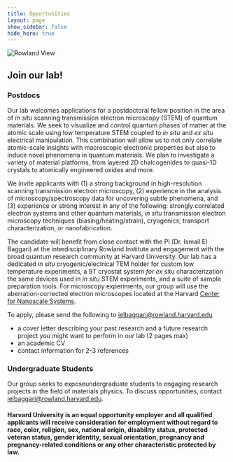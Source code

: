 ```yaml
---
title: Opportunities
layout: page
show_sidebar: false
hide_hero: true
---
```


![Rowland View](../img/RowlandView.jpg)

## Join our lab!

### Postdocs

Our lab welcomes applications for a postdoctoral fellow position in the area of <em> in situ </em> scanning transmission electron microscopy (STEM) of quantum materials. 
We seek to visualize and control quantum phases of matter at the atomic scale using low temperature STEM coupled to <em>in situ</em> and <em>ex situ</em> electrical manipulation. This combination will allow us to not only correlate atomic-scale insights with macroscopic electronic properties but also to induce novel phenomena in quantum materials. We plan to investigate a variety of material platforms, from layered 2D chalcogenides to quasi-1D crystals to atomically engineered oxides and more. 

We invite applicants with (1) a strong background in high-resolution scanning transmission electron microscopy, (2) experience in the analysis of 
microscopy/spectroscopy data for uncovering subtle phenomena, and (3) experience or strong interest in any of the following: 
strongly correlated electron systems and other quantum materials, <em>in situ </em> transmission electron microscopy techniques (biasing/heating/strain), cryogenics, transport characterization, or nanofabrication.

The candidate will benefit from close contact with the PI (Dr. Ismail El Baggari) at the interdisciplinary Rowland Institute and engagement with the broad quantum research community at Harvard University. Our lab has a dedicated <em>in situ</em> cryogenic/electrical TEM holder for custom low temperature experiments, a 9T cryostat system <em>for ex</em> situ characterization the same devices used in <em>in situ</em> STEM experiments, and a suite of sample preparation tools. For microscopy experiments, our group will use the aberration-corrected electron microscopes located at the Harvard [Center for Nanoscale Systems](https://cns1.rc.fas.harvard.edu/).

To apply, please send the following to ielbaggari@rowland.harvard.edu 
* a cover letter describing your past research and a future research project you might want to perform  in our lab (2 pages max)
* an academic CV  
* contact information for 2-3 references

### Undergraduate Students

Our group seeks to exposeundergraduate students to engaging research projects in the field of materials physics. To discuss opportunities, contact ielbaggari@rowland.harvard.edu. 


#### Harvard University is an equal opportunity employer and all qualified applicants will receive consideration for employment without regard to race, color, religion, sex, national origin, disability status, protected veteran status, gender identity, sexual orientation, pregnancy and pregnancy-related conditions or any other characteristic protected by law.

